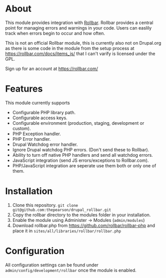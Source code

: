 About
=====

This module provides integration with [Rollbar](https://rollbar.com/). Rollbar provides a central
point for managing errors and warnings in your code. Users can easlily track when errors begin to occur and how often.

This is not an official Rollbar module, this is currently also not on Drupal.org as there is some code in the module from the setup process at https://rollbar.com/docs/items_js/ that I can't varify is licensed under the GPL. 

Sign up for an account at https://rollbar.com/


Features
========

This module currently supports

* Configurable PHP library path.
* Configurable access keys.
* Configurable environment (production, staging, development or custom).
* PHP Exception handler.
* PHP Error handler.
* Drupal Watchdog error handler.
* Ignore Drupal watchdog PHP errors. (Don't send these to Rollbar).
* Ability to turn off native PHP handlers and send all watchdog errors.
* JavaScript integration (send JS errors/exceptions to Rollbar.com).
* PHP/JavaScript integration are seperate use them both or only one of them.

Installation
============

1. Clone this repository. `git clone git@github.com:thepearson/drupal_rollbar.git`
2. Copy the rollbar directory to the modules folder in your installation.
3. Enable the module using Administer -> Modules (`admin/modules`)
4. Download rollbar.php from https://github.com/rollbar/rollbar-php and place it in `sites/all/libraries/rollbar/rollbar.php`


Configuration
=============

All configuration settings can be found under `admin/config/development/rollbar` once the module is enabled.



